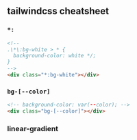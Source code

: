 ## tailwindcss cheatsheet

### `*:`

```html
<!-- 
.\*\:bg-white > * {
  background-color: white */;
}
-->
<div class="*:bg-white"></div>
```

### `bg-[--color]`

```html
<!-- background-color: var(--color); -->
<div class="bg-[--color]"></div>
```

### linear-gradient